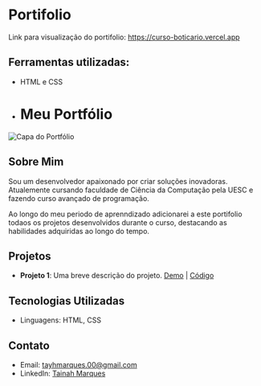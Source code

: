 # Portifolio

Link para visualização do portifolio: https://curso-boticario.vercel.app


## Ferramentas utilizadas:

- HTML e CSS

- # Meu Portfólio

![Capa do Portfólio](https://curso-boticario.vercel.app)

## Sobre Mim
Sou um desenvolvedor apaixonado por criar soluções inovadoras. Atualemente cursando faculdade de Ciência da Computação pela UESC e fazendo curso avançado de programação.

Ao longo do meu periodo de aprenndizado adicionarei a este portifolio todaos os projetos desenvolvidos durante o curso, destacando as habilidades adquiridas ao longo do tempo.
## Projetos
- **Projeto 1**: Uma breve descrição do projeto. [Demo](https://shiki-games.vercel.app) | [Código](https://github.com/Taih-Marques/Skiki-Games)

## Tecnologias Utilizadas
- Linguagens: HTML, CSS


## Contato
- Email: tayhmarques.00@gmail.com
- LinkedIn: [Tainah Marques](linkedin.com/in/tainah-marques/)

